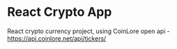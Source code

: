 # React Crypto App

React crypto currency project, using CoinLore open api - https://api.coinlore.net/api/tickers/